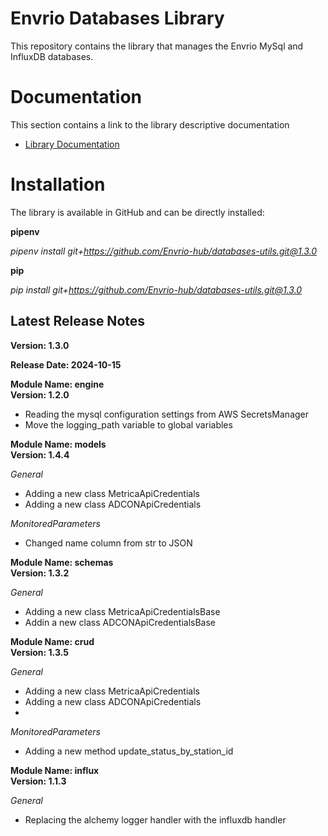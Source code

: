 # Envrio Databases Library

This repository contains the library that manages the Envrio MySql and InfluxDB databases.

# Documentation

This section contains a link to the library descriptive documentation
+ <a href="https://envrio.org/documentation/databases_library/dl_doc.html">Library Documentation</a>

# Installation

The library is available in GitHub and can be directly installed:<br>

**pipenv**

*pipenv install git+https://github.com/Envrio-hub/databases-utils.git@1.3.0*

**pip**

*pip install git+https://github.com/Envrio-hub/databases-utils.git@1.3.0*

## Latest Release Notes

**Version: 1.3.0**

**Release Date: 2024-10-15**

**Module Name: engine**
<br>
**Version: 1.2.0**

+ Reading the mysql configuration settings from AWS SecretsManager
+ Move the logging_path variable to global variables

**Module Name: models**
<br>
**Version: 1.4.4**

*General*
+ Adding a new class MetricaApiCredentials
+ Adding a new class ADCONApiCredentials

*MonitoredParameters*
+ Changed name column from str to JSON

**Module Name: schemas**
<br>
**Version: 1.3.2**

*General*
+ Adding a new class MetricaApiCredentialsBase
+ Addin a new class ADCONApiCredentialsBase


**Module Name: crud**
<br>
**Version: 1.3.5**

*General*
+ Adding a new class MetricaApiCredentials
+ Adding a new class ADCONApiCredentials
+ 
*MonitoredParameters*
+ Adding a new method update_status_by_station_id

**Module Name: influx**
<br>
**Version: 1.1.3**

*General*
+ Replacing the alchemy logger handler with the influxdb handler

